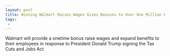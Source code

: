 ```yaml
---
layout: post
title: Winning Walmart Raises Wages Gives Bonuses to Over One Million Employees Thanks to Tax Reform
tags:
 -
---
```

Walmart will provide a onetime bonus raise wages and expand benefits to their employees in response to President Donald Trump signing the Tax Cuts and Jobs Act
